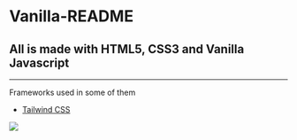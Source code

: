# Vanilla-README

All is made with HTML5, CSS3 and Vanilla Javascript
---------------------------------------------------

* * *

Frameworks used in some of them

*   [Tailwind CSS](https://tailwindcss.com/)

  

  
![](https://github.com/sevensuii/holamundo/blob/main/FrontEnd/Vanilla/vgif2.gif)
